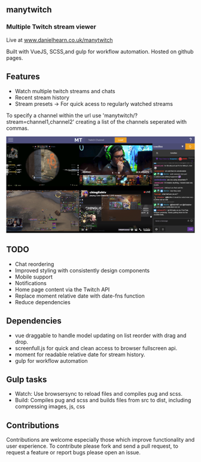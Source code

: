 ## manytwitch
### Multiple Twitch stream viewer

Live at www.danielhearn.co.uk/manytwitch

Built with VueJS, SCSS,and gulp for workflow automation.
Hosted on github pages.

## Features
- Watch multiple twitch streams and chats
- Recent stream history
- Stream presets -> For quick acess to regularly watched streams

To specify a channel within the url use 'manytwitch/?stream=channel1,channel2' creating a list of the channels seperated with commas.

![Example image of app](readme-assets/manytwitch1.png)

## TODO
- Chat reordering
- Improved styling with consistently design components
- Mobile support
- Notifications
- Home page content via the Twitch API
- Replace moment relative date with date-fns function 
- Reduce dependencies

## Dependencies
- vue draggable to handle model updating on list reorder with drag and drop.
- screenfull.js for quick and clean access to browser fullscreen api.
- moment for readable relative date for stream history.
- gulp for workflow automation

## Gulp tasks
- Watch: Use browsersync to reload files and compiles pug and scss.
- Build: Compiles pug and scss and builds files from src to dist, including compressing images, js, css

## Contributions

Contributions are welcome especially those which improve functionality and user experience.
To contribute please fork and send a pull request, to request a feature or report bugs please open an issue.
